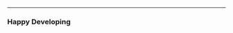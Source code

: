 
----
### Happy Developing

[base]: https://github.com/imaginate/vitals/wiki#api
[strict]: https://github.com/imaginate/vitals/wiki#api
[fs]: https://github.com/imaginate/vitals/wiki#api
[shell]: https://github.com/imaginate/vitals/wiki#api
[amend]: https://github.com/imaginate/vitals/wiki/vitals.amend
[copy]: https://github.com/imaginate/vitals/wiki/vitals.copy
[create]: https://github.com/imaginate/vitals/wiki/vitals.create
[cut]: https://github.com/imaginate/vitals/wiki/vitals.cut
[each]: https://github.com/imaginate/vitals/wiki/vitals.each
[fill]: https://github.com/imaginate/vitals/wiki/vitals.fill
[freeze]: https://github.com/imaginate/vitals/wiki/vitals.freeze
[fuse]: https://github.com/imaginate/vitals/wiki/vitals.fuse
[get]: https://github.com/imaginate/vitals/wiki/vitals.get
[has]: https://github.com/imaginate/vitals/wiki/vitals.has
[is]: https://github.com/imaginate/vitals/wiki/vitals.is
[remap]: https://github.com/imaginate/vitals/wiki/vitals.remap
[roll]: https://github.com/imaginate/vitals/wiki/vitals.roll
[run]: https://github.com/imaginate/vitals/wiki/vitals.run
[same]: https://github.com/imaginate/vitals/wiki/vitals.same
[seal]: https://github.com/imaginate/vitals/wiki/vitals.seal
[slice]: https://github.com/imaginate/vitals/wiki/vitals.slice
[to]: https://github.com/imaginate/vitals/wiki/vitals.to
[trim]: https://github.com/imaginate/vitals/wiki/vitals.trim
[until]: https://github.com/imaginate/vitals/wiki/vitals.until
